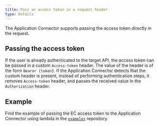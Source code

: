 ```yaml
---
title: Pass an access token in a request header
type: Details
---
```


The Application Connector supports passing the access token directly in the request.

## Passing the access token

If the user is already authenticated to the target API, the access token can be passed in a custom `Access-token` header. The value of  the header is of the form `Bearer {token}`. If the Application Connector detects that the custom header is present, instead of performing authentication steps, it removes `Access-token` header, and passes the received value in the `Authorization` header.

## Example

Find the example of passing the EC access token to the Application Connector using lambda in the [`examples`](https://github.com/kyma-project/examples/tree/master/call-ec) repository.
